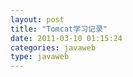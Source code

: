 ```yaml
---
layout: post
title: "Tomcat学习记录"
date: 2011-03-10 01:15:24
categories: javaweb
type: javaweb
---
```


